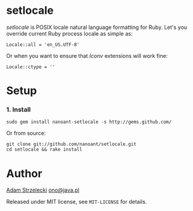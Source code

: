setlocale
===========
*setlocale* is POSIX locale natural language formatting for Ruby. Let's you override current Ruby process locale as simple as:

    Locale::all = 'en_US.UTF-8'

Or when you want to ensure that *Iconv* extensions will work fine:

    Locale::ctype = ''

Setup
=====
### 1. Install
    sudo gem install nanoant-setlocale -s http://gems.github.com/

Or from source:

    git clone git://github.com/nanoant/setlocale.git
    cd setlocale && rake install

Author
======
[Adam Strzelecki](http://www.nanoant.com/)
ono@java.pl

Released under MIT license, see `MIT-LICENSE` for details.
